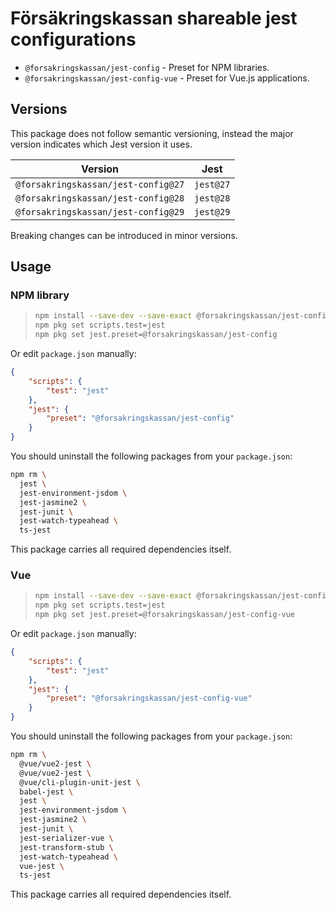 # Försäkringskassan shareable jest configurations

- `@forsakringskassan/jest-config` - Preset for NPM libraries.
- `@forsakringskassan/jest-config-vue` - Preset for Vue.js applications.

## Versions

This package does not follow semantic versioning, instead the major version indicates which Jest version it uses.

| Version                             | Jest      |
| ----------------------------------- | --------- |
| `@forsakringskassan/jest-config@27` | `jest@27` |
| `@forsakringskassan/jest-config@28` | `jest@28` |
| `@forsakringskassan/jest-config@29` | `jest@29` |

Breaking changes can be introduced in minor versions.

## Usage

### NPM library

> ```bash
> npm install --save-dev --save-exact @forsakringskassan/jest-config
> npm pkg set scripts.test=jest
> npm pkg set jest.preset=@forsakringskassan/jest-config
> ```

Or edit `package.json` manually:

```json
{
    "scripts": {
        "test": "jest"
    },
    "jest": {
        "preset": "@forsakringskassan/jest-config"
    }
}
```

You should uninstall the following packages from your `package.json`:

```bash
npm rm \
  jest \
  jest-environment-jsdom \
  jest-jasmine2 \
  jest-junit \
  jest-watch-typeahead \
  ts-jest
```

This package carries all required dependencies itself.

### Vue

> ```bash
> npm install --save-dev --save-exact @forsakringskassan/jest-config-vue
> npm pkg set scripts.test=jest
> npm pkg set jest.preset=@forsakringskassan/jest-config-vue
> ```

Or edit `package.json` manually:

```json
{
    "scripts": {
        "test": "jest"
    },
    "jest": {
        "preset": "@forsakringskassan/jest-config-vue"
    }
}
```

You should uninstall the following packages from your `package.json`:

```bash
npm rm \
  @vue/vue2-jest \
  @vue/vue2-jest \
  @vue/cli-plugin-unit-jest \
  babel-jest \
  jest \
  jest-environment-jsdom \
  jest-jasmine2 \
  jest-junit \
  jest-serializer-vue \
  jest-transform-stub \
  jest-watch-typeahead \
  vue-jest \
  ts-jest
```

This package carries all required dependencies itself.
